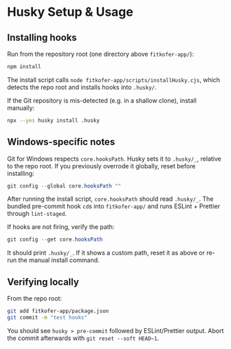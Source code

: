 # Husky Setup & Usage

## Installing hooks

Run from the repository root (one directory above `fitkofer-app/`):

```bash
npm install
```

The install script calls `node fitkofer-app/scripts/installHusky.cjs`, which detects the repo root and installs hooks into `.husky/`.

If the Git repository is mis-detected (e.g. in a shallow clone), install manually:

```bash
npx --yes husky install .husky
```

## Windows-specific notes

Git for Windows respects `core.hooksPath`. Husky sets it to `.husky/_`, relative to the repo root. If you previously overrode it globally, reset before installing:

```powershell
git config --global core.hooksPath ""
```

After running the install script, `core.hooksPath` should read `.husky/_`. The bundled pre-commit hook `cd`s into `fitkofer-app/` and runs ESLint + Prettier through `lint-staged`.

If hooks are not firing, verify the path:

```powershell
git config --get core.hooksPath
```

It should print `.husky/_`. If it shows a custom path, reset it as above or re-run the manual install command.

## Verifying locally

From the repo root:

```bash
git add fitkofer-app/package.json
git commit -m "test hooks"
```

You should see `husky > pre-commit` followed by ESLint/Prettier output. Abort the commit afterwards with `git reset --soft HEAD~1`.
